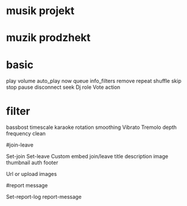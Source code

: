 # musik projekt

# muzik prodzhekt

# basic

play 
volume
auto_play
now 
queue
info_filters
remove
repeat
shuffle
skip
stop
pause
disconnect
seek
Dj role
Vote action 

# filter

bassbost
timescale
karaoke
rotation
smoothing
Vibrato
Tremolo
depth
frequency
clean

#join-leave

Set-join
Set-leave
Custom embed join/leave title description image thumbnail auth footer

Url or upload images

#report message

Set-report-log
report-message
